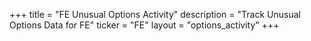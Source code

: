 +++
title = "FE Unusual Options Activity"
description = "Track Unusual Options Data for FE"
ticker = "FE"
layout = "options_activity"
+++

